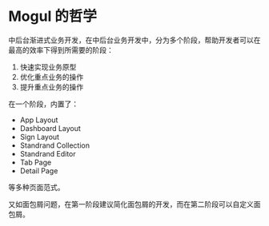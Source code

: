 # Mogul 的哲学

中后台渐进式业务开发，在中后台业务开发中，分为多个阶段，帮助开发者可以在最高的效率下得到所需要的阶段：

1.  快速实现业务原型
2.  优化重点业务的操作
3.  提升重点业务的操作

在一个阶段，内置了：

* App Layout
* Dashboard Layout
* Sign Layout
* Standrand Collection
* Standrand Editor
* Tab Page
* Detail Page

等多种页面范式。

又如面包屑问题，在第一阶段建议简化面包屑的开发，而在第二阶段可以自定义面包屑。
